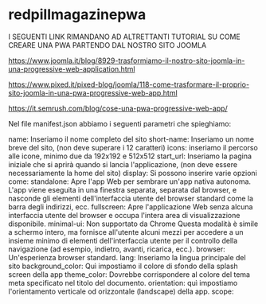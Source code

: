 # redpillmagazinepwa

I SEGUENTI LINK RIMANDANO AD ALTRETTANTI TUTORIAL SU COME CREARE UNA PWA PARTENDO DAL NOSTRO SITO JOOMLA

https://www.joomla.it/blog/8929-trasformiamo-il-nostro-sito-joomla-in-una-progressive-web-application.html

https://www.pixed.it/pixed-blog/joomla/118-come-trasformare-il-proprio-sito-joomla-in-una-pwa-progressive-web-app.html

https://it.semrush.com/blog/cose-una-pwa-progressive-web-app/

Nel file manifest.json abbiamo i seguenti parametri che spieghiamo:

name: Inseriamo il nome completo del sito
short-name: Inseriamo un nome breve del sito, (non deve superare i 12 caratteri)
icons: inseriamo il percorso alle icone, minimo due da 192x192 e 512x512
start_url: Inseriamo la pagina iniziale che si aprirà quando si lancia l'applicazione, (non deve essere necessariamente la home del sito)
display: Si possono inserire varie opzioni come:
standalone: Apre l'app Web per sembrare un'app nativa autonoma. L'app viene eseguita in una finestra separata, separata dal browser, e nasconde gli elementi dell'interfaccia utente del browser standard come la barra degli indirizzi, ecc.
fullscreen: Apre l'applicazione Web senza alcuna interfaccia utente del browser e occupa l'intera area di visualizzazione disponibile.
minimal-ui: Non supportato da Chrome
Questa modalità è simile a schermo intero, ma fornisce all'utente alcuni mezzi per accedere a un insieme minimo di elementi dell'interfaccia utente per il controllo della navigazione (ad esempio, indietro, avanti, ricarica, ecc.).
browser: Un'esperienza browser standard.
lang: Inseriamo la lingua principale del sito
background_color: Quì impostiamo il colore di sfondo della splash screen della app
theme_color:  Dovrebbe corrispondere al colore del tema meta specificato nel titolo del documento.
orientation: quì impostiamo l'orientamento verticale od orizzontale (landscape) della app.
scope:
